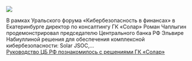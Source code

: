 <!--2025-02-21 14:59:19-->
<div class="yb">
  <div class="rss smaller1 habr"><img src="https://habrastorage.org/getpro/habr/upload_files/512/3de/b1b/5123deb1b7cfbc60fe56101c8d03f538.jpg" /><p>В рамках Уральского форума «Кибербезопасность в финансах» в Екатеринбурге директор по консалтингу ГК «Солар» Роман Чаплыгин продемонстрировал председателю Центрального банка РФ Эльвире Набиуллиной решения для обеспечения комплексной кибербезопасности: Solar JSOC,... <br><a class="light" href="https://habr.com/ru/companies/solarsecurity/news/884764/?utm_source=habrahabr&utm_medium=rss&utm_campaign=884764">Руководство ЦБ РФ познакомилось с решениями ГК «Солар»</a></div>
</div>
